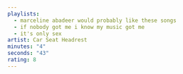 ```yaml
---
playlists:
  - marceline abadeer would probably like these songs
  - if nobody got me i know my music got me
  - it's only sex
artist: Car Seat Headrest
minutes: "4"
seconds: "43"
rating: 8
---
```

